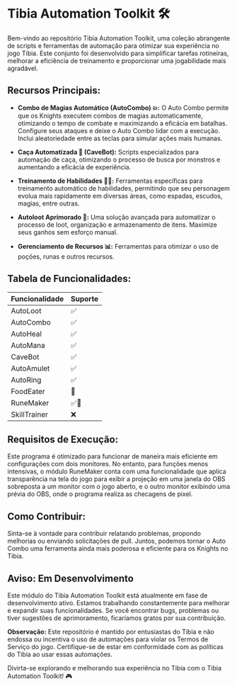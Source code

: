 # Tibia Automation Toolkit 🛠️

Bem-vindo ao repositório Tibia Automation Toolkit, uma coleção abrangente de scripts e ferramentas de automação para otimizar sua experiência no jogo Tibia. Este conjunto foi desenvolvido para simplificar tarefas rotineiras, melhorar a eficiência de treinamento e proporcionar uma jogabilidade mais agradável.

## Recursos Principais:

- **Combo de Magias Automático (AutoCombo) 💥:** O Auto Combo permite que os Knights executem combos de magias automaticamente, otimizando o tempo de combate e maximizando a eficácia em batalhas. Configure seus ataques e deixe o Auto Combo lidar com a execução. Inclui aleatoriedade entre as teclas para simular ações mais humanas.

- **Caça Automatizada 🎯 (CaveBot):** Scripts especializados para automação de caça, otimizando o processo de busca por monstros e aumentando a eficácia de experiência.

- **Treinamento de Habilidades 🏋️‍♂️:** Ferramentas específicas para treinamento automático de habilidades, permitindo que seu personagem evolua mais rapidamente em diversas áreas, como espadas, escudos, magias, entre outras.

- **Autoloot Aprimorado 🧳:** Uma solução avançada para automatizar o processo de loot, organização e armazenamento de itens. Maximize seus ganhos sem esforço manual.

- **Gerenciamento de Recursos 📊:** Ferramentas para otimizar o uso de poções, runas e outros recursos.

## Tabela de Funcionalidades:
| Funcionalidade  | Suporte |
| --------------- | ------- |
| AutoLoot        | ✅      |
| AutoCombo       | ✅      |
| AutoHeal        | ✅      |
| AutoMana        | ✅      |
| CaveBot         | ✅      |
| AutoAmulet      | ✅      |
| AutoRing        | ✅      |
| FoodEater       | 🚧      |
| RuneMaker       | ✅🚧    |
| SkillTrainer    | ❌      |

## Requisitos de Execução:

Este programa é otimizado para funcionar de maneira mais eficiente em configurações com dois monitores. No entanto, para funções menos intensivas, o módulo RuneMaker conta com uma funcionalidade que aplica transparência na tela do jogo para exibir a projeção em uma janela do OBS sobreposta a um monitor com o jogo aberto, e o outro monitor exibindo uma prévia do OBS, onde o programa realiza as checagens de pixel.

## Como Contribuir:

Sinta-se à vontade para contribuir relatando problemas, propondo melhorias ou enviando solicitações de pull. Juntos, podemos tornar o Auto Combo uma ferramenta ainda mais poderosa e eficiente para os Knights no Tibia.

## Aviso: Em Desenvolvimento

Este módulo do Tibia Automation Toolkit está atualmente em fase de desenvolvimento ativo. Estamos trabalhando constantemente para melhorar e expandir suas funcionalidades. Se você encontrar bugs, problemas ou tiver sugestões de aprimoramento, ficaríamos gratos por sua contribuição.

**Observação:** Este repositório é mantido por entusiastas do Tibia e não endossa ou incentiva o uso de automações para violar os Termos de Serviço do jogo. Certifique-se de estar em conformidade com as políticas do Tibia ao usar essas automações.

Divirta-se explorando e melhorando sua experiência no Tibia com o Tibia Automation Toolkit! 🎮
